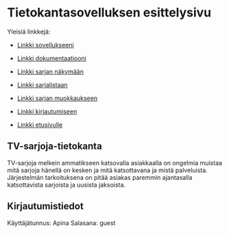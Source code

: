 # Tietokantasovelluksen esittelysivu

Yleisiä linkkejä:

* [Linkki sovellukseeni](http://ahlforss.users.cs.helsinki.fi/tsoha/)
* [Linkki dokumentaatiooni](https://github.com/saanait/Tsoha-Bootstrap/blob/master/doc/dokumentaatio.pdf)

* [Linkki sarjan näkymään](http://ahlforss.users.cs.helsinki.fi/tsoha/sarja_show)
* [Linkki sarjalistaan](http://ahlforss.users.cs.helsinki.fi/tsoha/sarja_list)
* [Linkki sarjan muokkaukseen](http://ahlforss.users.cs.helsinki.fi/tsoha/sarja_edit)
* [Linkki kirjautumiseen](http://ahlforss.users.cs.helsinki.fi/tsoha/login)
* [Linkki etusivulle](http://ahlforss.users.cs.helsinki.fi/tsoha/etusivu)

## TV-sarjoja-tietokanta

TV-sarjoja melkein ammatikseen katsovalla asiakkaalla on ongelmia muistaa mitä sarjoja hänellä on kesken ja mitä katsottavana ja mistä palveluista. Järjestelmän tarkoituksena on pitää asiakas paremmin ajantasalla katsottavista sarjoista ja uusista jaksoista.

## Kirjautumistiedot

Käyttäjätunnus: Apina
Salasana: guest
